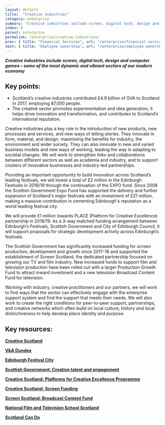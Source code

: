 ```yaml
---
layout: default
title:  "Creative Industries"
category: enterprise
summary: "Creative industries include screen, digital tech, design and computer games – some of the most dynamic and vibrant sectors of our modern"
index: 8
parent: enterprise
permalink: /enterprise/creative-industries/
prev: { title: "Financial Services", url: "/enterprise/financial-services/" }
next: { title: "Employee ownership", url: "/enterprise/employee-ownership/" }
---
```


***Creative industries include screen, digital tech, design and computer games – some of the most dynamic and vibrant sectors of our modern economy***

## Key points:

- Scotland’s creative industries contributed £4.9 billion of GVA to Scotland in 2017, employing 87,000 people.
- The creative sector promotes experimentation and idea generation, it helps drive innovation and transformation, and contributes to Scotland’s international reputation.

Creative industries play a key role in the introduction of new products, new processes and services, and new ways of telling stories. They innovate in form, material, and design, maximising the benefits for industry, the environment and wider society. They can also innovate in new and varied business models and new ways of working, leading the way in adapting to societal changes. We will work to strengthen links and collaborations between different sectors as well as academia and industry, and to support clusters of innovative businesses and industry-led partnerships.  

Providing an important opportunity to build innovation across Scotland’s leading festivals, we will invest a total of £2 million in the Edinburgh Festivals in 2018/19 through the continuation of the EXPO fund. Since 2008 the Scottish Government Expo Fund has supported the delivery and further expansion of Scotland's major festivals‎ with an investment of £21 million, making a massive contribution in cementing Edinburgh's reputation as a world leading festival city.  

We will provide £1 million towards PLACE (Platform for Creative Excellence) partnership in 2018/19. As a 3-way matched funding arrangement between Edinburgh’s Festivals, Scottish Government and City of Edinburgh Council, it will support proposals for strategic development activity across Edinburgh’s festivals.  

The Scottish Government has significantly increased funding for screen production, development and growth since 2017-18 and supported the establishment of Screen Scotland, the dedicated partnership focused on growing our TV and film industry.  New increased funds to support film and television production have been rolled out with a larger Production Growth Fund to attract inward investment and a new television Broadcast Content Fund for television.  

Working with industry, creative practitioners and our partners, we will work to find ways that the sector can effectively engage with the enterprise support system and find the support that meets their needs. We will also work to create the right conditions for peer-to-peer support, partnerships, and creative networks which often build on local culture, history and local distinctiveness to help develop place identity and purpose.  

## Key resources:

**[Creative Scotland](https://www.creativescotland.com/)**

**[V&A Dundee](https://www.vam.ac.uk/dundee)**

**[Edinburgh Festival City](https://www.edinburghfestivalcity.com/)**

**[Scottish Government: Creative talent and engagement](https://www.gov.scot/policies/arts-culture-heritage/creative-talent-and-engagement/)**

**[Creative Scotland: Platforms for Creative Excellence Programme](https://www.creativescotland.com/funding/funding-programmes/targeted-funding/platforms-for-creative-excellence)**

**[Creative Scotland: Screen Funding](https://www.creativescotland.com/funding/funding-programmes/targeted-funding/screen)**

**[Screen Scotland: Broadcast Content Fund](https://www.screen.scot/funding-and-support/screen-scotland-funding/broadcast-content-fund)**

**[National Film and Television School Scotland](https://nfts.co.uk/about-nfts-scotland)**

**[Scotland Can Do](http://www.cando.scot/)**
